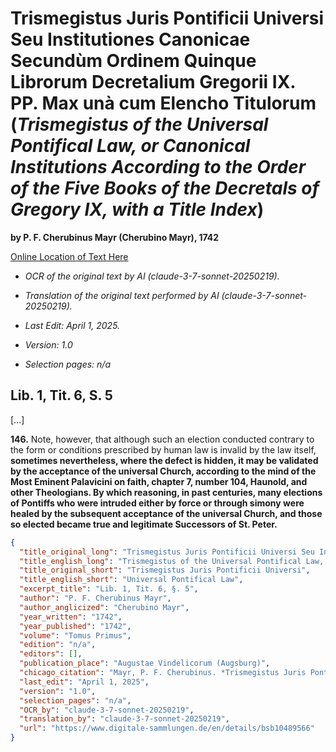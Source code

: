 # Trismegistus Juris Pontificii Universi Seu Institutiones Canonicae Secundùm Ordinem Quinque Librorum Decretalium Gregorii IX. PP. Max unà cum Elencho Titulorum (*Trismegistus of the Universal Pontifical Law, or Canonical Institutions According to the Order of the Five Books of the Decretals of Gregory IX, with a Title Index*)

**by P. F. Cherubinus Mayr (Cherubino Mayr), 1742**

[Online Location of Text Here](https://www.digitale-sammlungen.de/en/details/bsb10489566)

- *OCR of the original text by AI (claude-3-7-sonnet-20250219).*

- *Translation of the original text performed by AI (claude-3-7-sonnet-20250219).*

- *Last Edit: April 1, 2025.*

- *Version: 1.0*

- *Selection pages: n/a*

## Lib. 1, Tit. 6, S. 5

[...]

**146.** Note, however, that although such an election conducted contrary to the form or conditions prescribed by human law is invalid by the law itself, **sometimes nevertheless, where the defect is hidden, it may be validated by the acceptance of the universal Church, according to the mind of the Most Eminent Palavicini on faith, chapter 7, number 104, Haunold, and other Theologians. By which reasoning, in past centuries, many elections of Pontiffs who were intruded either by force or through simony were healed by the subsequent acceptance of the universal Church, and those so elected became true and legitimate Successors of St. Peter.**

```json
{
  "title_original_long": "Trismegistus Juris Pontificii Universi Seu Institutiones Canonicae Secundùm Ordinem Quinque Librorum Decretalium Gregorii IX. PP. Max unà cum Elencho Titulorum",
  "title_english_long": "Trismegistus of the Universal Pontifical Law, or Canonical Institutions According to the Order of the Five Books of the Decretals of Gregory IX, with a Title Index",
  "title_original_short": "Trismegistus Juris Pontificii Universi",
  "title_english_short": "Universal Pontifical Law",
  "excerpt_title": "Lib. 1, Tit. 6, §. 5",
  "author": "P. F. Cherubinus Mayr",
  "author_anglicized": "Cherubino Mayr",
  "year_written": "1742",
  "year_published": "1742",
  "volume": "Tomus Primus",
  "edition": "n/a",
  "editors": [],
  "publication_place": "Augustae Vindelicorum (Augsburg)",
  "chicago_citation": "Mayr, P. F. Cherubinus. *Trismegistus Juris Pontificii Universi Seu Institutiones Canonicae Secundùm Ordinem Quinque Librorum Decretalium Gregorii IX. PP. Max*. Augustae Vindelicorum: Sumptibus Viduae et Martini, 1742.",
  "last_edit": "April 1, 2025",
  "version": "1.0",
  "selection_pages": "n/a",
  "OCR_by": "claude-3-7-sonnet-20250219",
  "translation_by": "claude-3-7-sonnet-20250219",
  "url": "https://www.digitale-sammlungen.de/en/details/bsb10489566"
}
```
